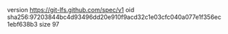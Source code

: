 version https://git-lfs.github.com/spec/v1
oid sha256:97203844bc4d93496dd20e910f9acd32c1e03cfc040a077e1f356ec1ebf638b3
size 97
